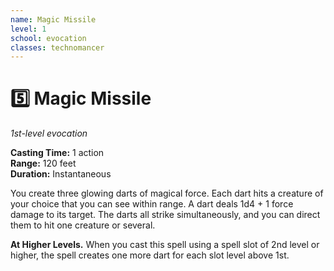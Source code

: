 ```yaml
---
name: Magic Missile
level: 1
school: evocation
classes: technomancer
---
```


# :five: Magic Missile 
_1st-level evocation_ 

**Casting Time:** 1 action    
**Range:** 120 feet    
**Duration:** Instantaneous 

You create three glowing darts of magical force. Each dart hits a creature of your choice that you can see within range. A dart deals 1d4 + 1 force damage to its target. The darts all strike simultaneously, and you can direct them to hit one creature or several. 

**At Higher Levels.** When you cast this spell using a spell slot of 2nd level or higher, the spell creates one more dart for each slot level above 1st.